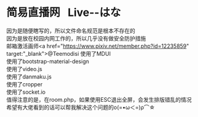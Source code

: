 # 简易直播网   Live--はな
因为是随便瞎写的，所以文件命名规范是根本不存在的<br>
因为是放在校园内网工作的，所以几乎没有做安全防护措施<br>
邮箱激活画师<a href="https://www.pixiv.net/member.php?id=12235859" target:"_blank">@Teemodisi</a>
使用了MDUI<br>
使用了bootstrap-material-design<br>
使用了video.js<br>
使用了danmaku.js<br>
使用了cropper<br>
使用了socket.io<br>
值得注意的是，在room.php，如果使用ESC退出全屏，会发生排版错乱的情况<br>
希望有大佬看到的话可以帮我解决这个问题的ο(=•ω＜=)ρ⌒☆
